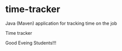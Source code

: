 # time-tracker
Java (Maven) application for tracking time on the job

Time tracker

Good Eveing  Students!!!
